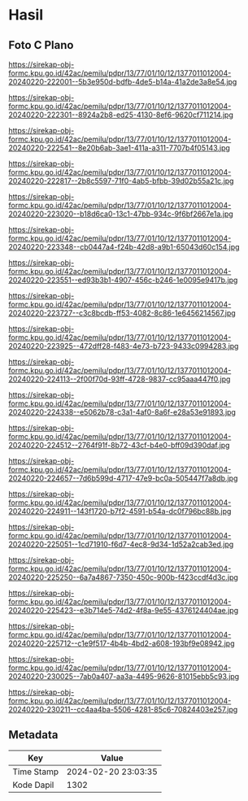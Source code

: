 # Hasil

## Foto C Plano

https://sirekap-obj-formc.kpu.go.id/42ac/pemilu/pdpr/13/77/01/10/12/1377011012004-20240220-222001--5b3e950d-bdfb-4de5-b14a-41a2de3a8e54.jpg

https://sirekap-obj-formc.kpu.go.id/42ac/pemilu/pdpr/13/77/01/10/12/1377011012004-20240220-222301--8924a2b8-ed25-4130-8ef6-9620cf711214.jpg

https://sirekap-obj-formc.kpu.go.id/42ac/pemilu/pdpr/13/77/01/10/12/1377011012004-20240220-222541--8e20b6ab-3ae1-411a-a311-7707b4f05143.jpg

https://sirekap-obj-formc.kpu.go.id/42ac/pemilu/pdpr/13/77/01/10/12/1377011012004-20240220-222817--2b8c5597-71f0-4ab5-bfbb-39d02b55a21c.jpg

https://sirekap-obj-formc.kpu.go.id/42ac/pemilu/pdpr/13/77/01/10/12/1377011012004-20240220-223020--b18d6ca0-13c1-47bb-934c-9f6bf2667e1a.jpg

https://sirekap-obj-formc.kpu.go.id/42ac/pemilu/pdpr/13/77/01/10/12/1377011012004-20240220-223348--cb0447a4-f24b-42d8-a9b1-65043d60c154.jpg

https://sirekap-obj-formc.kpu.go.id/42ac/pemilu/pdpr/13/77/01/10/12/1377011012004-20240220-223551--ed93b3b1-4907-456c-b246-1e0095e9417b.jpg

https://sirekap-obj-formc.kpu.go.id/42ac/pemilu/pdpr/13/77/01/10/12/1377011012004-20240220-223727--c3c8bcdb-ff53-4082-8c86-1e6456214567.jpg

https://sirekap-obj-formc.kpu.go.id/42ac/pemilu/pdpr/13/77/01/10/12/1377011012004-20240220-223925--472dff28-f483-4e73-b723-9433c0994283.jpg

https://sirekap-obj-formc.kpu.go.id/42ac/pemilu/pdpr/13/77/01/10/12/1377011012004-20240220-224113--2f00f70d-93ff-4728-9837-cc95aaa447f0.jpg

https://sirekap-obj-formc.kpu.go.id/42ac/pemilu/pdpr/13/77/01/10/12/1377011012004-20240220-224338--e5062b78-c3a1-4af0-8a6f-e28a53e91893.jpg

https://sirekap-obj-formc.kpu.go.id/42ac/pemilu/pdpr/13/77/01/10/12/1377011012004-20240220-224512--2764f91f-8b72-43cf-b4e0-bff09d390daf.jpg

https://sirekap-obj-formc.kpu.go.id/42ac/pemilu/pdpr/13/77/01/10/12/1377011012004-20240220-224657--7d6b599d-4717-47e9-bc0a-505447f7a8db.jpg

https://sirekap-obj-formc.kpu.go.id/42ac/pemilu/pdpr/13/77/01/10/12/1377011012004-20240220-224911--143f1720-b7f2-4591-b54a-dc0f796bc88b.jpg

https://sirekap-obj-formc.kpu.go.id/42ac/pemilu/pdpr/13/77/01/10/12/1377011012004-20240220-225051--1cd71910-f6d7-4ec8-9d34-1d52a2cab3ed.jpg

https://sirekap-obj-formc.kpu.go.id/42ac/pemilu/pdpr/13/77/01/10/12/1377011012004-20240220-225250--6a7a4867-7350-450c-900b-f423ccdf4d3c.jpg

https://sirekap-obj-formc.kpu.go.id/42ac/pemilu/pdpr/13/77/01/10/12/1377011012004-20240220-225423--e3b714e5-74d2-4f8a-9e55-4376124404ae.jpg

https://sirekap-obj-formc.kpu.go.id/42ac/pemilu/pdpr/13/77/01/10/12/1377011012004-20240220-225712--c1e9f517-4b4b-4bd2-a608-193bf9e08942.jpg

https://sirekap-obj-formc.kpu.go.id/42ac/pemilu/pdpr/13/77/01/10/12/1377011012004-20240220-230025--7ab0a407-aa3a-4495-9626-81015ebb5c93.jpg

https://sirekap-obj-formc.kpu.go.id/42ac/pemilu/pdpr/13/77/01/10/12/1377011012004-20240220-230211--cc4aa4ba-5506-4281-85c6-70824403e257.jpg


## Metadata

| Key        | Value               |
| ---------- | ------------------- |
| Time Stamp | 2024-02-20 23:03:35 |
| Kode Dapil | 1302                |



